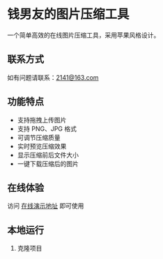 # 钱男友的图片压缩工具

一个简单高效的在线图片压缩工具，采用苹果风格设计。

## 联系方式

如有问题请联系：2141@163.com

## 功能特点

- 支持拖拽上传图片
- 支持 PNG、JPG 格式
- 可调节压缩质量
- 实时预览压缩效果
- 显示压缩前后文件大小
- 一键下载压缩后的图片

## 在线体验

访问 [在线演示地址]() 即可使用

## 本地运行

1. 克隆项目